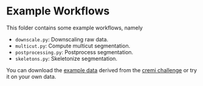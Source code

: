 # Example Workflows

This folder contains some example workflows, namely
- `downscale.py`: Downscaling raw data.
- `multicut.py`: Compute multicut segmentation.
- `postprocessing.py`: Postprocess segmentation.
- `skeletons.py`: Skeletonize segmentation.

You can download the [example data](https://drive.google.com/open?id=15hZmM4cu_H_ruhlgXilNWgDZWMpuo9XK) derived from the [cremi challenge](https://cremi.org) or try it on your own data.
